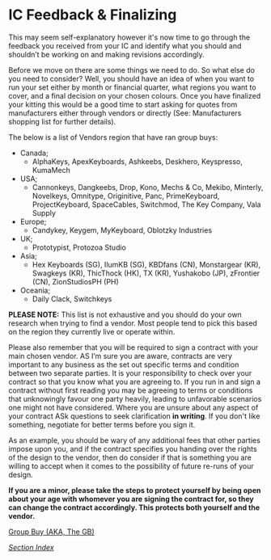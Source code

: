 # IC Feedback & Finalizing

This may seem self-explanatory however it's now time to go through the feedback you received from your IC and identify what you should and shouldn’t be working on and making revisions accordingly. 

Before we move on there are some things we need to do. So what else do you need to consider? Well, you should have an idea of when you want to run your set either by month or financial quarter, what regions you want to cover, and a final decision on your chosen colours. Once you have finalized your kitting this would be a good time to start asking for quotes from manufacturers either through vendors or directly (See: Manufacturers shopping list for further details). 

The below is a list of Vendors region that have ran group buys:
- Canada; 
    - AlphaKeys, ApexKeyboards, Ashkeebs, Deskhero, Keyspresso, KumaMech
- USA; 
    - Cannonkeys, Dangkeebs, Drop, Kono, Mechs & Co, Mekibo, Minterly, Novelkeys, Omnitype, Originitive, Panc, PrimeKeyboard, ProjectKeyboard, SpaceCables, Switchmod, The Key Company, Vala Supply
- Europe; 
    - Candykey, Keygem, MyKeyboard, Oblotzky Industries
- UK;
    - Prototypist, Protozoa Studio
- Asia; 
    - Hex Keyboards (SG), IlumKB (SG), KBDfans (CN), Monstargear (KR), Swagkeys (KR), ThicThock (HK), TX (KR), Yushakobo (JP), zFrontier (CN), ZionStudiosPH (PH)
- Oceania; 
    - Daily Clack, Switchkeys

**PLEASE NOTE:** This list is not exhaustive and you should do your own research when trying to find a vendor. Most people tend to pick this based on the region they currently live or operate within.

Please also remember that you will be required to sign a contract with your main chosen vendor. AS I’m sure you are aware, contracts are very important to any business as the set out specific terms and condition between two separate parties. It is your responsibility to check over your contract so that you know what you are agreeing to. If you run in and sign a contract without first reading you may be agreeing to terms or conditions that unknowingly favour one party heavily, leading to unfavorable scenarios one might not have considered.  Where you are unsure about any aspect of your contract ASk questions to seek clarification **in writing**. If you don't like something, negotiate for better terms before you sign it.

As an example, you should be wary of any additional fees that other parties impose upon you, and if the contract specifies you handing over the rights of the design to the vendor, then do consider if that is something you are willing to accept when it comes to the possibility of future re-runs of your design. 

**If you are a minor, please take the steps to protect yourself by being open about your age with whomever you are signing the contract for, so they can change the contract accordingly. This protects both yourself and the vendor.**

[Group Buy (AKA, The GB)](./GroupBuy.md)

*[Section Index](./index.md)*
